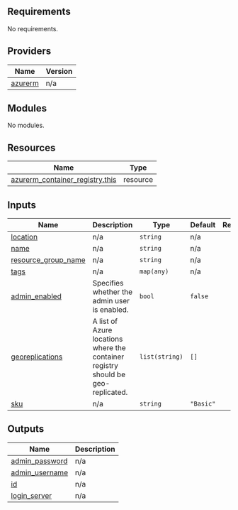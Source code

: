<!-- BEGINNING OF PRE-COMMIT-TERRAFORM DOCS HOOK -->
## Requirements

No requirements.

## Providers

| Name | Version |
|------|---------|
| <a name="provider_azurerm"></a> [azurerm](#provider\_azurerm) | n/a |

## Modules

No modules.

## Resources

| Name | Type |
|------|------|
| [azurerm_container_registry.this](https://registry.terraform.io/providers/hashicorp/azurerm/latest/docs/resources/container_registry) | resource |

## Inputs

| Name | Description | Type | Default | Required |
|------|-------------|------|---------|:--------:|
| <a name="input_location"></a> [location](#input\_location) | n/a | `string` | n/a | yes |
| <a name="input_name"></a> [name](#input\_name) | n/a | `string` | n/a | yes |
| <a name="input_resource_group_name"></a> [resource\_group\_name](#input\_resource\_group\_name) | n/a | `string` | n/a | yes |
| <a name="input_tags"></a> [tags](#input\_tags) | n/a | `map(any)` | n/a | yes |
| <a name="input_admin_enabled"></a> [admin\_enabled](#input\_admin\_enabled) | Specifies whether the admin user is enabled. | `bool` | `false` | no |
| <a name="input_georeplications"></a> [georeplications](#input\_georeplications) | A list of Azure locations where the container registry should be geo-replicated. | `list(string)` | `[]` | no |
| <a name="input_sku"></a> [sku](#input\_sku) | n/a | `string` | `"Basic"` | no |

## Outputs

| Name | Description |
|------|-------------|
| <a name="output_admin_password"></a> [admin\_password](#output\_admin\_password) | n/a |
| <a name="output_admin_username"></a> [admin\_username](#output\_admin\_username) | n/a |
| <a name="output_id"></a> [id](#output\_id) | n/a |
| <a name="output_login_server"></a> [login\_server](#output\_login\_server) | n/a |
<!-- END OF PRE-COMMIT-TERRAFORM DOCS HOOK -->
